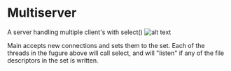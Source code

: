 # Multiserver
A server handling multiple client's with select()
![alt text](http://i65.tinypic.com/1ru8ex.jpg)

Main accepts new connections and sets them to the set. Each of the threads in the fugure above will call select, and will "listen" if any of the file descriptors in the set is written.
